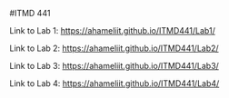 #ITMD 441

Link to Lab 1: https://ahameliit.github.io/ITMD441/Lab1/

Link to Lab 2: https://ahameliit.github.io/ITMD441/Lab2/

Link to Lab 3: https://ahameliit.github.io/ITMD441/Lab3/

Link to Lab 4: https://ahameliit.github.io/ITMD441/Lab4/